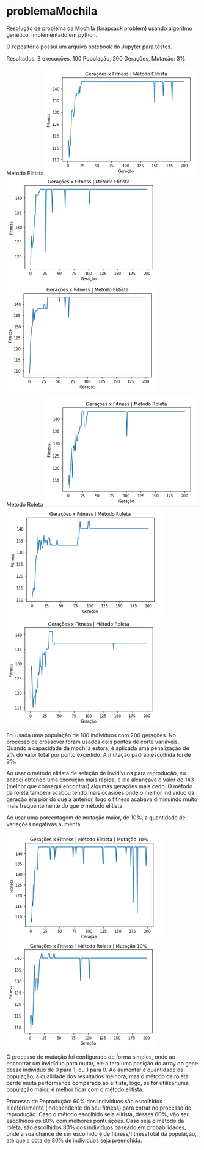 # problemaMochila
Resolução de problema da Mochila (knapsack problem) usando algoritmo genético, implementado em python.

O repositório possui um arquivo notebook do Jupyter para testes.

Resultados: 3 execuções, 100 População, 200 Gerações, Mutação: 3%.

Método Elitista
![](images/img1.PNG)
![](images/img2.PNG)
![](images/img3.PNG)

Método Roleta
![](images/img4.PNG)
![](images/img5.PNG)
![](images/img6.PNG)


Foi usada uma população de 100 indivíduos com 200 gerações. No processo de crossover foram usados dois pontos de corte variáveis.
Quando a capacidade da mochila estora, é aplicada uma penalização de 2% do valor total por ponto excedido. A mutação padrão escolhida foi de 3%.

Ao usar o método elitista de seleção de invidívuos para reprodução, eu acabei obtendo uma execução mais rápida, e ele alcançava o valor de 143 (melhor que consegui encontrar) algumas gerações mais cedo.
O método da roleta também acabou tendo mais ocasiões onde o melhor indivíduo da geração era pior do que a anterior, logo o fitness acabava diminuindo muito mais frequentemente do que o método elitista.

Ao usar uma porcentagem de mutação maior, de 10%, a quantidade de variações negativas aumenta.

![](images/img7.PNG)
![](images/img8.PNG)

O processo de mutação foi configurado de forma simples, onde ao encontrar um invidíduo para mutar, ele altera uma posição do array do gene desse indivíduo de 0 para 1, ou 1 para 0.
Ao aumentar a quantidade da população, a qualidade dos resultados melhora, mas o método da roleta perde muita performance comparado ao elitista, logo, se for utilizar uma população maior, é melhor ficar com o método elitista.

Processo de Reprodução: 60% dos indivíduos são escolhidos aleatóriamente (independente do seu fitness) para entrar no processo de reprodução. Caso o método escolhido seja elitista, desses 60%, vão ser escolhidos os 80% com melhores pontuações. Caso seja o método da roleta, são escolhidos 80% dos indivíduos baseado em probabilidades, onde a sua chance de ser escolhido é de fitness/fitnessTotal da população, até que a cota de 80% de indivíduos seja preenchida.
